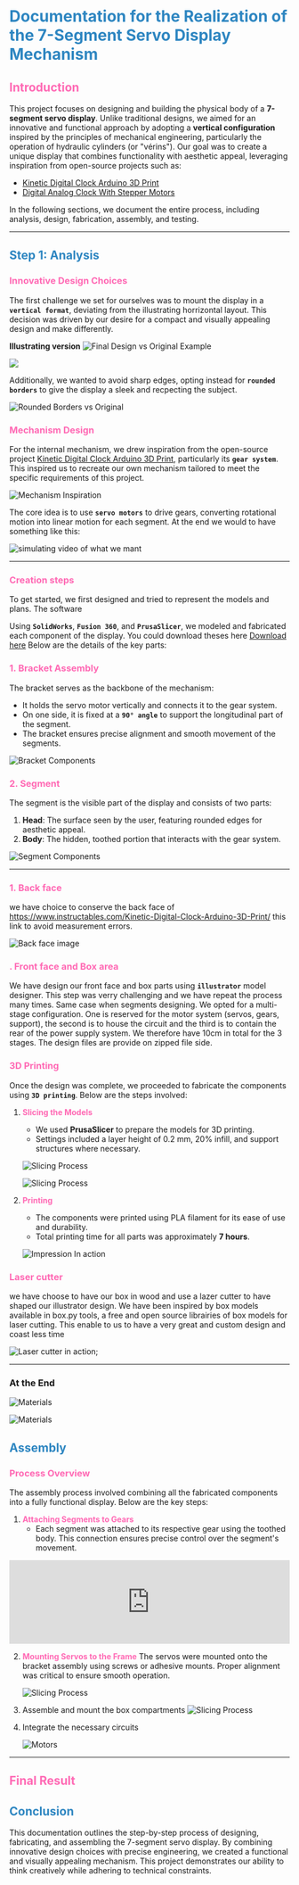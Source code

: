 ﻿# **<span style="color: #2E86C1;">Documentation for the Realization of the 7-Segment Servo Display Mechanism</span>**


## **<span style="color: #FF69B4;">Introduction</span>**

This project focuses on designing and building the physical body of a **7-segment servo display**. Unlike traditional designs, we aimed for an innovative and functional approach by adopting a **vertical configuration** inspired by the principles of mechanical engineering, particularly the operation of hydraulic cylinders (or "vérins"). Our goal was to create a unique display that combines functionality with aesthetic appeal, leveraging inspiration from open-source projects such as:

- [Kinetic Digital Clock Arduino 3D Print](https://www.instructables.com/Kinetic-Digital-Clock-Arduino-3D-Print/)
- [Digital Analog Clock With Stepper Motors](https://www.instructables.com/Digital-Analog-Clock-With-Stepper-Motors/)

In the following sections, we document the entire process, including analysis, design, fabrication, assembly, and testing.

---

## **<span style="color: #2E86C1;">Step 1: Analysis</span>**

### **<span style="color: #FF69B4;">Innovative Design Choices</span>**
The first challenge we set for ourselves was to mount the display in a **`vertical format`**, deviating from the illustrating horrizontal layout. This decision was driven by our desire for a compact and visually appealing design and make differently.

**Illustrating version**
![Final Design vs Original Example](/images/electro/their_exemple.png)

![](/images/electro/Face_and_segments_after_montage.jpg)

Additionally, we wanted to avoid sharp edges, opting instead for **`rounded borders`** to give the display a sleek and recpecting the subject.

![Rounded Borders vs Original](/images/electro/rounded_border.png)

### **<span style="color: #FF69B4;">Mechanism Design</span>**
For the internal mechanism, we drew inspiration from the open-source project [Kinetic Digital Clock Arduino 3D Print](https://www.instructables.com/Kinetic-Digital-Clock-Arduino-3D-Print/), particularly its **`gear system`**. This inspired us to recreate our own mechanism tailored to meet the specific requirements of this project.

![Mechanism Inspiration](/images/electro/mechanismes_inspiration.png)

The core idea is to use **`servo motors`** to drive gears, converting rotational motion into linear motion for each segment. At the end we would to have something like this:

![simulating video of what we mant](/images/electro/what_we_want_to_have.png)

---

### **<span style="color: #FF69B4;">Creation steps</span>**

To get started, we first designed and tried to represent the models and plans. The software

Using **`SolidWorks`**, **`Fusion 360`**, and **`PrusaSlicer`**, we modeled and fabricated each component of the display. You could download theses here [Download here](/images/electro/resorces.zip)
Below are the details of the key parts:

### **<span style="color: #FF69B4;">1. Bracket Assembly</span>**
The bracket serves as the backbone of the mechanism:
- It holds the servo motor vertically and connects it to the gear system.
- On one side, it is fixed at a **`90° angle`** to support the longitudinal part of the segment.
- The bracket ensures precise alignment and smooth movement of the segments.

![Bracket Components](/images/electro/differents_part_bracket.png)

### **<span style="color: #FF69B4;">2. Segment</span>**
The segment is the visible part of the display and consists of two parts:
1. **Head**: The surface seen by the user, featuring rounded edges for aesthetic appeal.
2. **Body**: The hidden, toothed portion that interacts with the gear system.

![Segment Components](/images/electro/segment_parts.png)

---

### **<span style="color: #FF69B4;">1. Back face </span>**
we have choice to conserve the back face of https://www.instructables.com/Kinetic-Digital-Clock-Arduino-3D-Print/ this link to avoid measurement errors.

![Back face image](/images/electro/back-face.png)

### **<span style="color: #FF69B4;">. Front face and Box area</span>**
We have design our front face and box parts using **`illustrator`** model designer. This step was verry challenging and we have repeat the process many times. Same case when segments designing. We opted for a multi-stage configuration. One is reserved for the motor system (servos, gears, support), the second is to house the circuit and the third is to contain the rear of the power supply system. We therefore have 10cm in total for the 3 stages. The design files are provide on zipped file side. 


### **<span style="color: #FF69B4;">3D Printing</span>**
Once the design was complete, we proceeded to fabricate the components using **`3D printing`**. Below are the steps involved:

1. **<span style="color: #FF69B4;">Slicing the Models</span>**
   - We used **PrusaSlicer** to prepare the models for 3D printing.
   - Settings included a layer height of 0.2 mm, 20% infill, and support structures where necessary.

   ![Slicing Process](/images/electro/slicing_1.png)

   ![Slicing Process](/images/electro/slicing_2.png)

2. **<span style="color: #FF69B4;">Printing</span>**
   - The components were printed using PLA filament for its ease of use and durability.
   - Total printing time for all parts was approximately **7 hours**.

   ![Impression In action ](/images/electro/Impression_3D.jpg)

### **<span style="color: #FF69B4;">Laser cutter</span>**
we have choose to have our box in wood and use a lazer cutter to have shaped our illustrator design. We have been inspired by box models available in box.py tools, a free and open source librairies of box models for laser cutting. This enable to us to have a very great and custom design and coast less time

![Laser cutter in action](/images/electro/laser_cutting.jpg);

---
### **At the End**

![Materials](/images/electro/materials.jpg)

![Materials](/images/electro/materials_2.jpg)

## **<span style="color: #2E86C1;">Assembly</span>**

### **<span style="color: #FF69B4;">Process Overview</span>**
The assembly process involved combining all the fabricated components into a fully functional display. Below are the key steps:

1. **<span style="color: #FF69B4;">Attaching Segments to Gears</span>**
   - Each segment was attached to its respective gear using the toothed body. This connection ensures precise control over the segment's movement.

<iframe src="https://player.vimeo.com/video/1097439176?h=1dec9cefd6&amp;badge=0&amp;autopause=0&amp;player_id=0&amp;app_id=58479" frameborder="0" allow="autoplay; fullscreen; picture-in-picture; clipboard-write; encrypted-media; web-share" style="top:0;left:0;width:100%;height:300px%;" title="segments-to-gear_moving"></iframe>

2. **<span style="color: #FF69B4;">Mounting Servos to the Frame</span>**
   The servos were mounted onto the bracket assembly using screws or adhesive mounts. Proper alignment was critical to ensure smooth operation.

   ![Slicing Process](/images/electro/Step_2_assembly.jpg)

3. Assemble and mount the box compartments
   ![Slicing Process](/images/electro/materials_2.jpg)

4. Integrate the necessary circuits

   ![Motors](/images/electro/motors.jpg)
 ----

 
## **<span style="color: #FF69B4;">Final Result</span>**


## **<span style="color: #2E86C1;">Conclusion</span>**

This documentation outlines the step-by-step process of designing, fabricating, and assembling the 7-segment servo display. By combining innovative design choices with precise engineering, we created a functional and visually appealing mechanism. This project demonstrates our ability to think creatively while adhering to technical constraints.
